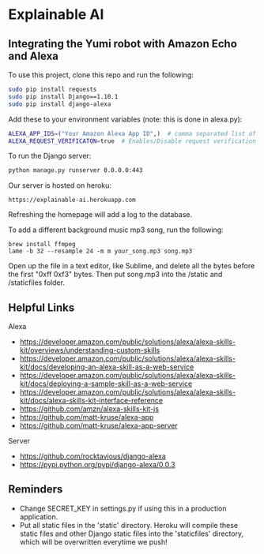 # Explainable AI
## Integrating the Yumi robot with Amazon Echo and Alexa

To use this project, clone this repo and run the following:

```bash
sudo pip install requests
sudo pip install Django==1.10.1
sudo pip install django-alexa
```


Add these to your environment variables (note: this is done in alexa.py):

```bash
ALEXA_APP_IDS=("Your Amazon Alexa App ID",)  # comma separated list of app id's
ALEXA_REQUEST_VERIFICATON=true  # Enables/Disable request verification
```


To run the Django server:

```bash
python manage.py runserver 0.0.0.0:443
```

Our server is hosted on heroku:
```
https://explainable-ai.herokuapp.com
```

Refreshing the homepage will add a log to the database.


To add a different background music mp3 song, run the following:
```
brew install ffmpeg
lame -b 32 --resample 24 -m m your_song.mp3 song.mp3
```
Open up the file in a text editor, like Sublime, and delete all the bytes before the first "0xff 0xf3" bytes.
Then put song.mp3 into the /static and /staticfiles folder.



## Helpful Links
Alexa
* https://developer.amazon.com/public/solutions/alexa/alexa-skills-kit/overviews/understanding-custom-skills
* https://developer.amazon.com/public/solutions/alexa/alexa-skills-kit/docs/developing-an-alexa-skill-as-a-web-service
* https://developer.amazon.com/public/solutions/alexa/alexa-skills-kit/docs/deploying-a-sample-skill-as-a-web-service
* https://developer.amazon.com/public/solutions/alexa/alexa-skills-kit/docs/alexa-skills-kit-interface-reference
* https://github.com/amzn/alexa-skills-kit-js
* https://github.com/matt-kruse/alexa-app
* https://github.com/matt-kruse/alexa-app-server

Server
* https://github.com/rocktavious/django-alexa
* https://pypi.python.org/pypi/django-alexa/0.0.3

## Reminders

* Change SECRET_KEY in settings.py if using this in a production application.
* Put all static files in the 'static' directory. Heroku will compile these static files and other Django static files into the 'staticfiles' directory, which will be overwritten everytime we push!
